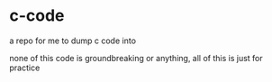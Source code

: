 # c-code
a repo for me to dump c code into

none of this code is groundbreaking or anything, all of this is just for practice
